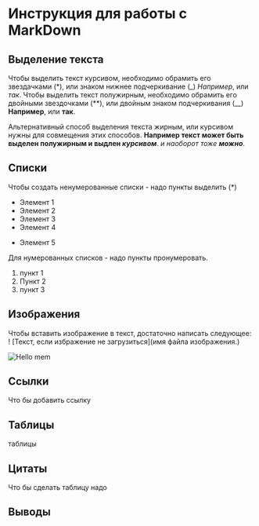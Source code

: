 # Инструкция для работы с MarkDown

## Выделение текста

Чтобы выделить текст курсивом, необходимо обрамить его звездачками (*), или знаком нижнее подчеркивание (_) *Например*, или _так_. Чтобы выделить текст полужирным, необходимо обрамить его двойными звездочками (**), или двойным знаком подчеркивания (__) **Например**, или __так__.

Альтернативный способ выделения текста жирным, или курсивом нужны для совмещения этих способов. __Например текст может быть выделен полужирным и выдлен *курсивом*__. *и наоборот тоже __можно__*.

## Списки
Чтобы создать ненумерованные списки - надо пункты выделить (*)
* Элемент 1
* Элемент 2
* Элемент 3
* Элемент 4
+ Элемент 5

Для нумерованных списков - надо пункты пронумеровать.
1. пункт 1
2. Пункт 2
3. пункт 3

## Изображения

Чтобы вставить изображение в текст, достаточно написать следующее:
! [Текст, если избражение не загрузиться](имя файла изображения.)

![Hello mem](mem.jpeg)

## Ссылки

Что бы добавить ссылку 

## Таблицы

таблицы

## Цитаты 

Что бы сделать таблицу надо

## Выводы